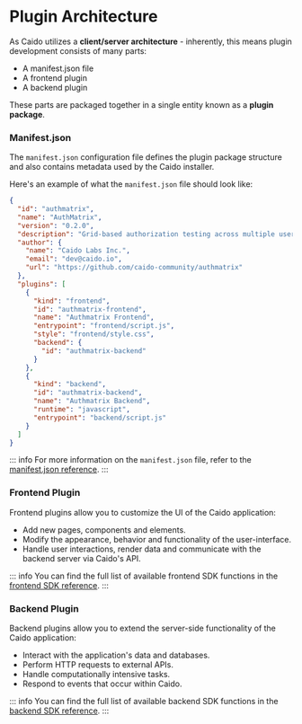 # Plugin Architecture

As Caido utilizes a **client/server architecture** - inherently, this means plugin development consists of many parts:

- A manifest.json file
- A frontend plugin
- A backend plugin

These parts are packaged together in a single entity known as a **plugin package**.

### Manifest.json

The `manifest.json` configuration file defines the plugin package structure and also contains metadata used by the Caido installer.

Here's an example of what the `manifest.json` file should look like:

```json
{
  "id": "authmatrix",
  "name": "AuthMatrix",
  "version": "0.2.0",
  "description": "Grid-based authorization testing across multiple users and roles.",
  "author": {
    "name": "Caido Labs Inc.",
    "email": "dev@caido.io",
    "url": "https://github.com/caido-community/authmatrix"
  },
  "plugins": [
    {
      "kind": "frontend",
      "id": "authmatrix-frontend",
      "name": "Authmatrix Frontend",
      "entrypoint": "frontend/script.js",
      "style": "frontend/style.css",
      "backend": {
        "id": "authmatrix-backend"
      }
    },
    {
      "kind": "backend",
      "id": "authmatrix-backend",
      "name": "Authmatrix Backend",
      "runtime": "javascript",
      "entrypoint": "backend/script.js"
    }
  ]
}
```

::: info
For more information on the `manifest.json` file, refer to the [manifest.json reference](/reference/manifest.md).
:::

### Frontend Plugin

Frontend plugins allow you to customize the UI of the Caido application:

- Add new pages, components and elements.
- Modify the appearance, behavior and functionality of the user-interface.
- Handle user interactions, render data and communicate with the backend server via Caido's API.

::: info
You can find the full list of available frontend SDK functions in the [frontend SDK reference](/reference/sdks/frontend/index.md).
:::

### Backend Plugin

Backend plugins allow you to extend the server-side functionality of the Caido application:

- Interact with the application's data and databases.
- Perform HTTP requests to external APIs.
- Handle computationally intensive tasks.
- Respond to events that occur within Caido.

::: info
You can find the full list of available backend SDK functions in the [backend SDK reference](/reference/sdks/backend/index.md).
:::
